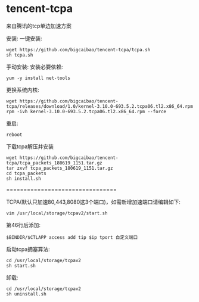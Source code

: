 # tencent-tcpa
来自腾讯的tcp单边加速方案

安装:
一键安装:
```
wget https://github.com/bigcaibao/tencent-tcpa/tcpa.sh
sh tcpa.sh
```

手动安装:
安装必要依赖:
```
yum -y install net-tools
```
更换系统内核:
```
wget https://github.com/bigcaibao/tencent-tcpa/releases/download/1.0/kernel-3.10.0-693.5.2.tcpa06.tl2.x86_64.rpm
rpm -ivh kernel-3.10.0-693.5.2.tcpa06.tl2.x86_64.rpm --force
```
重启:
```
reboot
```
下载tcpa解压并安装
```
wget https://github.com/bigcaibao/tencent-tcpa/tcpa_packets_180619_1151.tar.gz
tar zxvf tcpa_packets_180619_1151.tar.gz
cd tcpa_packets
sh install.sh
```
================================  

TCPA(默认只加速80,443,8080这3个端口)，如需新增加速端口请编辑如下:
```
vim /usr/local/storage/tcpav2/start.sh
```
第46行后添加:
```
$BINDIR/$CTLAPP access add tip $ip tport 自定义端口
```
启动tcpa拥塞算法:
```
cd /usr/local/storage/tcpav2
sh start.sh
```

卸载:
```
cd /usr/local/storage/tcpav2  
sh uninstall.sh
```

